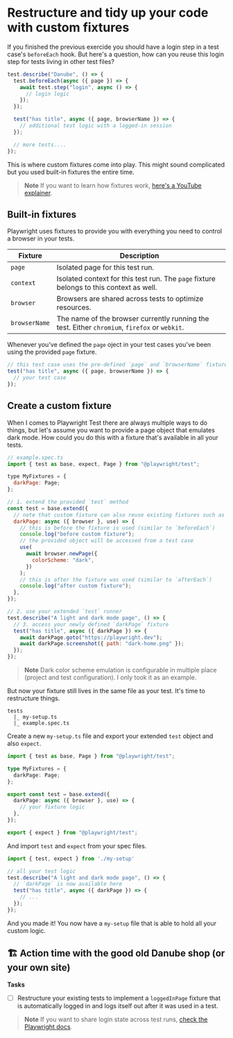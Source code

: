 # Restructure and tidy up your code with custom fixtures

If you finished the previous exercide you should have a login step in a test case's `beforeEach` hook. But here's a question, how can you reuse this login step for tests living in other test files?

```javascript
test.describe("Danube", () => {
  test.beforeEach(async ({ page }) => {
    await test.step("login", async () => {
      // login logic
    });
  });

  test("has title", async ({ page, browserName }) => {
    // additional test logic with a logged-in session
  });

  // more tests....
});
```

This is where custom fixtures come into play. This might sound complicated but you used built-in fixtures the entire time.

> **Note** If you want to learn how fixtures work, [here's a YouTube explainer](https://www.youtube.com/watch?v=2O7dyz6XO2s&t=15s).

## Built-in fixtures

Playwright uses fixtures to provide you with everything you need to control a browser in your tests.

| Fixture       | Description                                                                                    |
|---------------|------------------------------------------------------------------------------------------------|
| `page`        | Isolated page for this test run.                                                               |
| `context`     | Isolated context for this test run. The  `page` fixture belongs to this context as well.       |
| `browser`     | Browsers are shared across tests to optimize resources.                                        |
| `browserName` | The name of the browser currently running the test. Either  `chromium`, `firefox` or `webkit`. |

Whenever you've defined the `page` oject in your test cases you've been using the provided `page` fixture.

```javascript
// this test case uses the pre-defined `page` and `browserName` fixture
test("has title", async ({ page, browserName }) => {
  // your test case
});
```

## Create a custom fixture

When I comes to Playwright Test there are always multiple ways to do things, but let's assume you want to provide a page object that emulates dark mode. How could you do this with a fixture that's available in all your tests.

```javascript
// example.spec.ts
import { test as base, expect, Page } from "@playwright/test";

type MyFixtures = {
  darkPage: Page;
};

// 1. extend the provided `test` method
const test = base.extend({
  // note that custom fixture can also reuse existing fixtures such as `browser`
  darkPage: async ({ browser }, use) => {
    // this is before the fixture is used (similar to `beforeEach`)
    console.log("before custom fixture");
    // the provided object will be accessed from a test case
    use(
      await browser.newPage({
        colorScheme: "dark",
      })
    );
    // this is after the fixture was used (similar to `afterEach`)
    console.log("after custom fixture");
  },
});

// 2. use your extended `test` runner
test.describe("A light and dark mode page", () => {
  // 3. access your newly defined `darkPage` fixture
  test("has title", async ({ darkPage }) => {
    await darkPage.goto("https://playwright.dev");
    await darkPage.screenshot({ path: "dark-home.png" });
  });
});
```

> **Note** Dark color scheme emulation is configurable in multiple place (project and test configuration). I only took it as an example.

But now your fixture still lives in the same file as your test. It's time to restructure things.

```
tests
  |_ my-setup.ts
  |_ example.spec.ts
```

Create a new `my-setup.ts` file and export your extended `test` object and also `expect`.

```typescript
import { test as base, Page } from "@playwright/test";

type MyFixtures = {
  darkPage: Page;
};

export const test = base.extend({
  darkPage: async ({ browser }, use) => {
    // your fixture logic
  },
});

export { expect } from "@playwright/test";
```

And import `test` and `expect` from your spec files.

```javascript
import { test, expect } from './my-setup'

// all your test logic
test.describe("A light and dark mode page", () => {
  // `darkPage` is now available here
  test("has title", async ({ darkPage }) => {
    // ...
  });
});
```

And you made it! You now have a `my-setup` file that is able to hold all your custom logic.

## 🏗️ Action time with the good old Danube shop (or your own site)

**Tasks**

- [ ] Restructure your existing tests to implement a `loggedInPage` fixture that is automatically logged in and logs itself out after it was used in a test.

> **Note** If you want to share login state across test runs, [check the Playwright docs](https://playwright.dev/docs/auth).
